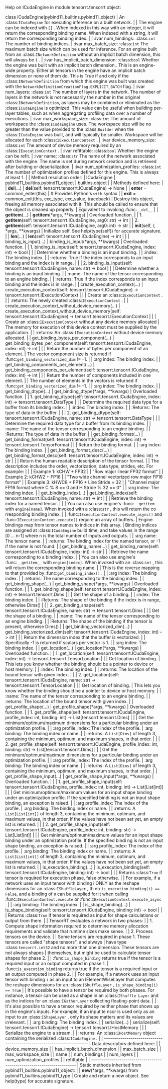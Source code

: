Help on ICudaEngine in module tensorrt.tensorrt object:

class ICudaEngine(pybind11_builtins.pybind11_object)
 |  An :class:`ICudaEngine` for executing inference on a built network.
 |
 |  The engine can be indexed with ``[]`` . When indexed in this way with an integer, it will return the corresponding binding name. When indexed with a string, it will return the corresponding binding index.
 |
 |  :ivar num_bindings: :class:`int` The number of binding indices.
 |  :ivar max_batch_size: :class:`int` The maximum batch size which can be used for inference. For an engine built from an :class:`INetworkDefinition` without an implicit batch dimension, this will always be ``1`` .
 |  :ivar has_implicit_batch_dimension: :class:`bool` Whether the engine was built with an implicit batch dimension.. This is an engine-wide property. Either all tensors in the engine have an implicit batch dimension or none of them do. This is True if and only if the :class:`INetworkDefinition` from which this engine was built was created with the ``NetworkDefinitionCreationFlag.EXPLICIT_BATCH`` flag.
 |  :ivar num_layers: :class:`int` The number of layers in the network. The number of layers in the network is not necessarily the number in the original :class:`INetworkDefinition`, as layers may be combined or eliminated as the :class:`ICudaEngine` is optimized. This value can be useful when building per-layer tables, such as when aggregating profiling data over a number of executions.
 |  :ivar max_workspace_size: :class:`int` The amount of workspace the :class:`ICudaEngine` uses. The workspace size will be no greater than the value provided to the :class:`Builder` when the :class:`ICudaEngine` was built, and will typically be smaller. Workspace will be allocated for each :class:`IExecutionContext` .
 |  :ivar device_memory_size: :class:`int` The amount of device memory required by an :class:`IExecutionContext` .
 |  :ivar refittable: :class:`bool` Whether the engine can be refit.
 |  :ivar name: :class:`str` The name of the network associated with the engine. The name is set during network creation and is retrieved after building or deserialization.
 |  :ivar num_optimization_profiles: :class:`int` The number of optimization profiles defined for this engine. This is always at least 1.
 |
 |  Method resolution order:
 |      ICudaEngine
 |      pybind11_builtins.pybind11_object
 |      builtins.object
 |
 |  Methods defined here:
 |
 |  __del__(...)
 |      __del__(self: tensorrt.tensorrt.ICudaEngine) -> None
 |
 |  __enter__ = common_enter(this)
 |      # Provides Python's `with` syntax
 |
 |  __exit__ = common_exit(this, exc_type, exc_value, traceback)
 |      Destroy this object, freeing all memory associated with it. This should be called to ensure that the object is cleaned up properly.
 |      Equivalent to invoking :func:`__del__`
 |
 |  __getitem__(...)
 |      __getitem__(*args, **kwargs)
 |      Overloaded function.
 |
 |      1. __getitem__(self: tensorrt.tensorrt.ICudaEngine, arg0: str) -> int
 |
 |      2. __getitem__(self: tensorrt.tensorrt.ICudaEngine, arg0: int) -> str
 |
 |  __init__(self, /, *args, **kwargs)
 |      Initialize self.  See help(type(self)) for accurate signature.
 |
 |  __len__(...)
 |      __len__(self: tensorrt.tensorrt.ICudaEngine) -> int
 |
 |
 |  binding_is_input(...)
 |      binding_is_input(*args, **kwargs)
 |      Overloaded function.
 |
 |      1. binding_is_input(self: tensorrt.tensorrt.ICudaEngine, index: int) -> bool
 |
 |
 |                  Determine whether a binding is an input binding.
 |
 |                  :index: The binding index.
 |
 |                  :returns: True if the index corresponds to an input binding and the index is in range.
 |
 |
 |      2. binding_is_input(self: tensorrt.tensorrt.ICudaEngine, name: str) -> bool
 |
 |
 |                  Determine whether a binding is an input binding.
 |
 |                  :name: The name of the tensor corresponding to an engine binding.
 |
 |                  :returns: True if the index corresponds to an input binding and the index is in range.
 |
 |  create_execution_context(...)
 |      create_execution_context(self: tensorrt.tensorrt.ICudaEngine) -> tensorrt.tensorrt.IExecutionContext
 |
 |
 |      Create an :class:`IExecutionContext` .
 |
 |      :returns: The newly created :class:`IExecutionContext` .
 |
 |  create_execution_context_without_device_memory(...)
 |      create_execution_context_without_device_memory(self: tensorrt.tensorrt.ICudaEngine) -> tensorrt.tensorrt.IExecutionContext
 |
 |
 |      Create an :class:`IExecutionContext` without any device memory allocated
 |      The memory for execution of this device context must be supplied by the application.
 |
 |      :returns: An :class:`IExecutionContext` without device memory allocated.
 |
 |  get_binding_bytes_per_component(...)
 |      get_binding_bytes_per_component(self: tensorrt.tensorrt.ICudaEngine, index: int) -> int
 |
 |
 |      Return the number of bytes per component of an element.
 |      The vector component size is returned if :func:`get_binding_vectorized_dim` != -1.
 |
 |      :arg index: The binding index.
 |
 |  get_binding_components_per_element(...)
 |      get_binding_components_per_element(self: tensorrt.tensorrt.ICudaEngine, index: int) -> int
 |
 |
 |      Return the number of components included in one element.
 |
 |      The number of elements in the vectors is returned if :func:`get_binding_vectorized_dim` != -1.
 |
 |      :arg index: The binding index.
 |
 |  get_binding_dtype(...)
 |      get_binding_dtype(*args, **kwargs)
 |      Overloaded function.
 |
 |      1. get_binding_dtype(self: tensorrt.tensorrt.ICudaEngine, index: int) -> tensorrt.tensorrt.DataType
 |
 |
 |                  Determine the required data type for a buffer from its binding index.
 |
 |                  :index: The binding index.
 |
 |                  :Returns: The type of data in the buffer.
 |
 |
 |      2. get_binding_dtype(self: tensorrt.tensorrt.ICudaEngine, name: str) -> tensorrt.tensorrt.DataType
 |
 |
 |                  Determine the required data type for a buffer from its binding index.
 |
 |                  :name: The name of the tensor corresponding to an engine binding.
 |
 |                  :Returns: The type of data in the buffer.
 |
 |  get_binding_format(...)
 |      get_binding_format(self: tensorrt.tensorrt.ICudaEngine, index: int) -> tensorrt.tensorrt.TensorFormat
 |
 |
 |      Return the binding format.
 |
 |      :arg index: The binding index.
 |
 |  get_binding_format_desc(...)
 |      get_binding_format_desc(self: tensorrt.tensorrt.ICudaEngine, index: int) -> str
 |
 |
 |      Return the human readable description of the tensor format.
 |
 |      The description includes the order, vectorization, data type, strides, etc. For example:
 |
 |      |   Example 1: kCHW + FP32
 |      |       "Row major linear FP32 format"
 |      |   Example 2: kCHW2 + FP16
 |      |       "Two wide channel vectorized row major FP16 format"
 |      |   Example 3: kHWC8 + FP16 + Line Stride = 32
 |      |       "Channel major FP16 format where C % 8 == 0 and H Stride % 32 == 0"
 |
 |      :arg index: The binding index.
 |
 |  get_binding_index(...)
 |      get_binding_index(self: tensorrt.tensorrt.ICudaEngine, name: str) -> int
 |
 |
 |      Retrieve the binding index for a named tensor.
 |
 |
 |      You can also use engine's :func:`__getitem__` with ``engine[name]``. When invoked with a :class:`str` , this will return the co
rresponding binding index.
 |
 |      :func:`IExecutionContext.execute_async()` and :func:`IExecutionContext.execute()` require an array of buffers.
 |      Engine bindings map from tensor names to indices in this array.
 |      Binding indices are assigned at :class:`ICudaEngine` build time, and take values in the range [0 ... n-1] where n is the total
number of inputs and outputs.
 |
 |      :arg name: The tensor name.
 |
 |      :returns: The binding index for the named tensor, or -1 if the name is not found.
 |
 |  get_binding_name(...)
 |      get_binding_name(self: tensorrt.tensorrt.ICudaEngine, index: int) -> str
 |
 |
 |      Retrieve the name corresponding to a binding index.
 |
 |      You can also use engine's :func:`__getitem__` with ``engine[index]``. When invoked with an :class:`int` , this will return the
corresponding binding name.
 |
 |      This is the reverse mapping to that provided by :func:`get_binding_index()` .
 |
 |      :arg index: The binding index.
 |
 |      :returns: The name corresponding to the binding index.
 |
 |  get_binding_shape(...)
 |      get_binding_shape(*args, **kwargs)
 |      Overloaded function.
 |
 |      1. get_binding_shape(self: tensorrt.tensorrt.ICudaEngine, index: int) -> tensorrt.tensorrt.Dims
 |
 |
 |                  Get the shape of a binding.
 |
 |                  :index: The binding index.
 |
 |                  :Returns: The shape of the binding if the index is in range, otherwise Dims()
 |
 |
 |      2. get_binding_shape(self: tensorrt.tensorrt.ICudaEngine, name: str) -> tensorrt.tensorrt.Dims
 |
 |
 |                  Get the shape of a binding.
 |
 |                  :name: The name of the tensor corresponding to an engine binding.
 |
 |                  :Returns: The shape of the binding if the tensor is present, otherwise Dims()
 |
 |  get_binding_vectorized_dim(...)
 |      get_binding_vectorized_dim(self: tensorrt.tensorrt.ICudaEngine, index: int) -> int
 |
 |
 |      Return the dimension index that the buffer is vectorized.
 |
 |      Specifically -1 is returned if scalars per vector is 1.
 |
 |      :arg index: The binding index.
 |
 |  get_location(...)
 |      get_location(*args, **kwargs)
 |      Overloaded function.
 |
 |      1. get_location(self: tensorrt.tensorrt.ICudaEngine, index: int) -> tensorrt.tensorrt.TensorLocation
 |
 |
 |                  Get location of binding.
 |                  This lets you know whether the binding should be a pointer to device or host memory.
 |
 |                  :index: The binding index.
 |
 |                  :returns: The location of the bound tensor with given index.
 |
 |
 |      2. get_location(self: tensorrt.tensorrt.ICudaEngine, name: str) -> tensorrt.tensorrt.TensorLocation
 |
 |
 |                  Get location of binding.
 |                  This lets you know whether the binding should be a pointer to device or host memory.
 |
 |                  :name: The name of the tensor corresponding to an engine binding.
 |
 |                  :returns: The location of the bound tensor with given index.
 |
 |  get_profile_shape(...)
 |      get_profile_shape(*args, **kwargs)
 |      Overloaded function.
 |
 |      1. get_profile_shape(self: tensorrt.tensorrt.ICudaEngine, profile_index: int, binding: int) -> List[tensorrt.tensorrt.Dims]
 |
 |
 |                  Get the minimum/optimum/maximum dimensions for a particular binding under an optimization profile.
 |
 |                  :arg profile_index: The index of the profile.
 |                  :arg binding: The binding index or name.
 |
 |                  :returns: A ``List[Dims]`` of length 3, containing the minimum, optimum, and maximum shapes, in that order.
 |
 |
 |      2. get_profile_shape(self: tensorrt.tensorrt.ICudaEngine, profile_index: int, binding: str) -> List[tensorrt.tensorrt.Dims]
 |
 |
 |                  Get the minimum/optimum/maximum dimensions for a particular binding under an optimization profile.
 |
 |                  :arg profile_index: The index of the profile.
 |                  :arg binding: The binding index or name.
 |
 |                  :returns: A ``List[Dims]`` of length 3, containing the minimum, optimum, and maximum shapes, in that order.
 |
 |  get_profile_shape_input(...)
 |      get_profile_shape_input(*args, **kwargs)
 |      Overloaded function.
 |
 |
 |      1. get_profile_shape_input(self: tensorrt.tensorrt.ICudaEngine, profile_index: int, binding: int) -> List[List[int]]
 |
 |
 |                  Get minimum/optimum/maximum values for an input shape binding under an optimization profile. If the specified bindi
ng is not an input shape binding, an exception is raised.
 |
 |                  :arg profile_index: The index of the profile.
 |                  :arg binding: The binding index or name.
 |
 |                  :returns: A ``List[List[int]]`` of length 3, containing the minimum, optimum, and maximum values, in that order. If
 the values have not been set yet, an empty list is returned.
 |
 |
 |      2. get_profile_shape_input(self: tensorrt.tensorrt.ICudaEngine, profile_index: int, binding: str) -> List[List[int]]
 |
 |
 |                  Get minimum/optimum/maximum values for an input shape binding under an optimization profile. If the specified bindi
ng is not an input shape binding, an exception is raised.
 |
 |                  :arg profile_index: The index of the profile.
 |                  :arg binding: The binding index or name.
 |
 |                  :returns: A ``List[List[int]]`` of length 3, containing the minimum, optimum, and maximum values, in that order. If
 the values have not been set yet, an empty list is returned.
 |
 |  is_execution_binding(...)
 |      is_execution_binding(self: tensorrt.tensorrt.ICudaEngine, binding: int) -> bool
 |
 |
 |      Returns :class:`True` if tensor is required for execution phase, false otherwise.
 |
 |      For example, if a network uses an input tensor with binding i ONLY as the reshape dimensions for an :class:`IShuffleLayer` , th
en ``is_execution_binding(i) == False``, and a binding of `0` can be supplied for it when calling :func:`IExecutionContext.execute` or
:func:`IExecutionContext.execute_async` .
 |
 |      :arg binding: The binding index.
 |
 |  is_shape_binding(...)
 |      is_shape_binding(self: tensorrt.tensorrt.ICudaEngine, binding: int) -> bool
 |
 |
 |      Returns :class:`True` if tensor is required as input for shape calculations or output from them.
 |
 |      TensorRT evaluates a network in two phases:
 |
 |      1. Compute shape information required to determine memory allocation requirements and validate that runtime sizes make sense.
 |
 |      2. Process tensors on the device.
 |
 |      Some tensors are required in phase 1. These tensors are called "shape tensors", and always
 |      have type :class:`tensorrt.int32` and no more than one dimension. These tensors are not always shapes
 |      themselves, but might be used to calculate tensor shapes for phase 2.
 |
 |      :func:`is_shape_binding` returns true if the tensor is a required input or an output computed in phase 1.
 |      :func:`is_execution_binding` returns true if the tensor is a required input or an output computed in phase 2.
 |
 |      For example, if a network uses an input tensor with binding ``i`` as an input to an IElementWiseLayer that computes the reshape
 dimensions for an :class:`IShuffleLayer` , ``is_shape_binding(i) == True``
 |
 |      It's possible to have a tensor be required by both phases. For instance, a tensor can be used as a shape in an :class:`IShuffle
Layer` and as the indices for an :class:`IGatherLayer` collecting floating-point data.
 |
 |      It's also possible to have a tensor required by neither phase that shows up in the engine's inputs. For example, if an input te
nsor is used only as an input to an :class:`IShapeLayer` , only its shape matters and its values are irrelevant.
 |
 |      :arg binding: The binding index.
 |
 |  serialize(...)
 |      serialize(self: tensorrt.tensorrt.ICudaEngine) -> tensorrt.tensorrt.IHostMemory
 |
 |
 |      Serialize the engine to a stream.
 |
 |      :returns: An :class:`IHostMemory` object containing the serialized :class:`ICudaEngine` .
 |
 |  ----------------------------------------------------------------------
 |  Data descriptors defined here:
 |
 |  device_memory_size
 |
 |  has_implicit_batch_dimension
 |
 |  max_batch_size
 |
 |  max_workspace_size
 |
 |  name
 |
 |  num_bindings
 |
 |  num_layers
 |
 |  num_optimization_profiles
 |
 |  refittable
 |
 |  ----------------------------------------------------------------------
 |  Static methods inherited from pybind11_builtins.pybind11_object:
 |
 |  __new__(*args, **kwargs) from pybind11_builtins.pybind11_type
 |      Create and return a new object.  See help(type) for accurate signature.



